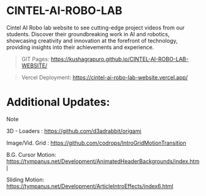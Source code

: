 # CINTEL-AI-ROBO-LAB
Cintel AI Robo lab website to see cutting-edge project videos from our students. Discover their groundbreaking work in AI and robotics, showcasing creativity and innovation at the forefront of technology, providing insights into their achievements and experience.

> GIT Pages: https://kushagrapuro.github.io/CINTEL-AI-ROBO-LAB-WEBSITE/

> Vercel Deployment: https://cintel-ai-robo-lab-website.vercel.app/
 
# Additional Updates:
> [!NOTE]
> 3D - Loaders : https://github.com/d3adrabbit/origami
>
> Image/Vid. Grid : https://github.com/codrops/IntroGridMotionTransition
>
> B.G. Cursor Motion: https://tympanus.net/Development/AnimatedHeaderBackgrounds/index.html
>
> Sliding Motion: https://tympanus.net/Development/ArticleIntroEffects/index6.html

